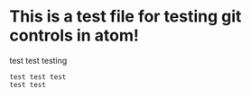 # This is a test file for testing git controls in atom!

test test testing

```
test test test
test test
```
